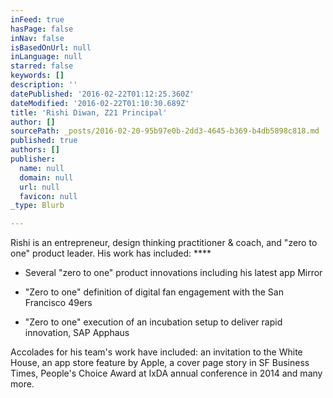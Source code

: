 ```yaml
---
inFeed: true
hasPage: false
inNav: false
isBasedOnUrl: null
inLanguage: null
starred: false
keywords: []
description: ''
datePublished: '2016-02-22T01:12:25.360Z'
dateModified: '2016-02-22T01:10:30.689Z'
title: 'Rishi Diwan, Z21 Principal'
author: []
sourcePath: _posts/2016-02-20-95b97e0b-2dd3-4645-b369-b4db5898c818.md
published: true
authors: []
publisher:
  name: null
  domain: null
  url: null
  favicon: null
_type: Blurb

---
```

Rishi is an entrepreneur, design thinking practitioner & coach, and "zero to one" product leader.   His work has included: ****

- Several "zero to one" product innovations including his latest app Mirror  

- "Zero to one" definition of digital fan engagement with the San Francisco 49ers 

- "Zero to one" execution of an incubation setup to deliver rapid innovation, SAP Apphaus

Accolades for his team's work have included: an invitation to the White House, an app store feature by Apple, a cover page story in SF Business Times, People's Choice Award at IxDA annual conference in 2014 and many more.